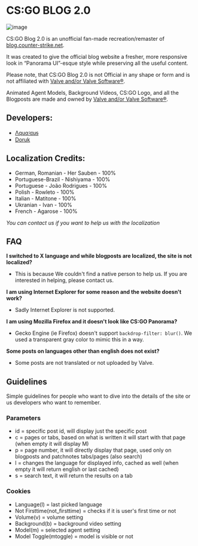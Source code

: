 # CS:GO BLOG 2.0
![image](https://user-images.githubusercontent.com/14220088/118892666-e9020500-b909-11eb-87c4-bb6f6d798f14.png)

CS:GO Blog 2.0 is an unofficial fan-made recreation/remaster of [blog.counter-strike.net](https://blog.counter-strike.net).

It was created to give the official blog website a fresher, more responsive look in “Panorama UI”-esque style while preserving all the useful content.

Please note, that CS:GO Blog 2.0 is not Official in any shape or form and is not affiliated with [Valve and/or Valve Software®](https://www.valvesoftware.com/en/).

Animated Agent Models, Background Videos, CS:GO Logo, and all the Blogposts are made and owned by [Valve and/or Valve Software®](https://www.valvesoftware.com/en/).

## Developers:
- [Λquαꝛɪuᵴ](https://github.com/abitmoony)
- [Doruk](https://github.com/DorukSega)

## Localization Credits:
- German, Romanian - Her Sauben - 100%
- Portuguese-Brazil - Nishiyama - 100%
- Portuguese - João Rodrigues - 100%
- Polish - Rowleto - 100%
- Italian - Matitone - 100%
- Ukranian - Ivan - 100%
- French - Agarose - 100%

*You can contact us if you want to help us with the localization*

## FAQ
**I switched to X language and while blogposts are localized, the site is not localized?**
- This is because We couldn't find a native person to help us. If you are interested in helping, please contact us.

**I am using Internet Explorer for some reason and the website doesn't work?**
- Sadly Internet Explorer is not supported.

**I am using Mozilla Firefox and it doesn't look like CS:GO Panorama?**
- Gecko Engine (ie Firefox) doesn't support `backdrop-filter: blur()`. We used a transparent gray color to mimic this in a way.

**Some posts on languages other than english does not exist?**
- Some posts are not translated or not uploaded by Valve.

## Guidelines
Simple guidelines for people who want to dive into the details of the site or us developers who want to remember.
### Parameters
- id = specific post id, will display just the specific post  
- c = pages or tabs, based on what is written it will start with that page (when empty it will display M)
- p = page number, it will directly display that page, used only on blogposts and patchnotes tabs/pages (also search)
- l = changes the language for displayed info, cached as well (when empty it will return english or last cached)
- s = search text, it will return the results on a tab
### Cookies
- Language(l) = last picked language
- Not Firsttime(not_firsttime) = checks if it is user's first time or not
- Volume(v) = volume setting
- Background(b) = background video setting
- Model(m) = selected agent setting
- Model Toggle(mtoggle) = model is visible or not 
